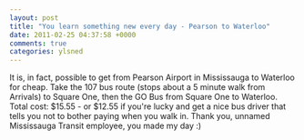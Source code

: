 ```yaml
---
layout: post
title: "You learn something new every day - Pearson to Waterloo"
date: 2011-02-25 04:37:58 +0000
comments: true
categories: ylsned
---
```


It is, in fact, possible to get from Pearson Airport in Mississauga to Waterloo for cheap. Take the 107 bus route (stops about a 5 minute walk from Arrivals) to Square One, then the GO Bus from Square One to Waterloo. Total cost: $15.55 - or $12.55 if you're lucky and get a nice bus driver that tells you not to bother paying when you walk in. Thank you, unnamed Mississauga Transit employee, you made my day :)